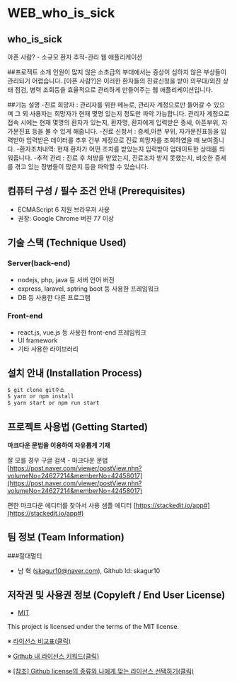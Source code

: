 # WEB_who_is_sick

## who_is_sick
아픈 사람? - 소규모 환자 추적-관리 웹 애플리케이션

 ##프로잭트 소개
인원이 많지 않은 소초급의 부대에서는 증상이 심하지 않은 부상들이 관리되기 어렵습니다. 
[아픈 사람?]은 이러한 환자들의 진료신청을 받아 의무대/외진 상태 점검, 병력 조회등을 효율적으로 관리하게 만들어주는 웹 애플리케이션입니다. 

 ##기능 설명
 -진료 희망자 : 관리자를 위한 메뉴로, 관리자 계정으로만 들어갈 수 있으며 그 외 사용자는 희망자가 현재 몇명 있는지 정도만 파악 가능합니다. 관리자 계정으로 접속 시에는 현재 몇명의 환자가 있는지, 환자명, 환자에게 입력받은 증세, 아픈부위, 자가문진표 등을 볼 수 있게 해줍니다.
 -진료 신청서 : 증세,아픈 부위, 자가문진표등을 입력받아 입력받은 데이터를 추후 간부 계정으로 진료 희망자를 조회하였을 때 보여줍니다.
 -환자조치내역: 현재 환자가 어떤 조치를 받았는지 입력받아 업데이트한 상태를 띄워줍니다.
 -추적 관리 : 진료 후 처방을 받았는지, 진료조차 받지 못했는지, 비슷한 증세를 겪고 있는 장병들이 많은지 등을 파악할 수 있습니다.
 
## 컴퓨터 구성 / 필수 조건 안내 (Prerequisites)
* ECMAScript 6 지원 브라우저 사용
* 권장: Google Chrome 버젼 77 이상

## 기술 스택 (Technique Used) 
### Server(back-end)
 -  nodejs, php, java 등 서버 언어 버전 
 - express, laravel, sptring boot 등 사용한 프레임워크 
 - DB 등 사용한 다른 프로그램 
 
### Front-end
 -  react.js, vue.js 등 사용한 front-end 프레임워크 
 -  UI framework
 - 기타 사용한 라이브러리

## 설치 안내 (Installation Process)
```bash
$ git clone git주소
$ yarn or npm install
$ yarn start or npm run start
```

## 프로젝트 사용법 (Getting Started)
**마크다운 문법을 이용하여 자유롭게 기재**

잘 모를 경우
구글 검색 - 마크다운 문법
[https://post.naver.com/viewer/postView.nhn?volumeNo=24627214&memberNo=42458017](https://post.naver.com/viewer/postView.nhn?volumeNo=24627214&memberNo=42458017)

 편한 마크다운 에디터를 찾아서 사용
 샘플 에디터 [https://stackedit.io/app#](https://stackedit.io/app#)
 
## 팀 정보 (Team Information)
###절대멀티
- 남  혁 (skagur10@naver.com), Github Id: skagur10

## 저작권 및 사용권 정보 (Copyleft / End User License)
 * [MIT](https://github.com/osam2020-WEB/Sample-ProjectName-TeamName/blob/master/license.md)

This project is licensed under the terms of the MIT license.

※ [라이선스 비교표(클릭)](https://olis.or.kr/license/compareGuide.do)

※ [Github 내 라이선스 키워드(클릭)](https://docs.github.com/en/github/creating-cloning-and-archiving-repositories/creating-a-repository-on-github/licensing-a-repository)

※ [\[참조\] Github license의 종류와 나에게 맞는 라이선스 선택하기(클릭)](https://flyingsquirrel.medium.com/github-license%EC%9D%98-%EC%A2%85%EB%A5%98%EC%99%80-%EB%82%98%EC%97%90%EA%B2%8C-%EB%A7%9E%EB%8A%94-%EB%9D%BC%EC%9D%B4%EC%84%A0%EC%8A%A4-%EC%84%A0%ED%83%9D%ED%95%98%EA%B8%B0-ae29925e8ff4)
